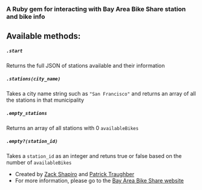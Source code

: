 ### A Ruby gem for interacting with Bay Area Bike Share station and bike info

## Available methods:

##### `.start`
Returns the full JSON of stations available and their information

##### `.stations(city_name)`
Takes a city name string such as `"San Francisco"` and returns an array of all the stations in that municipality

##### `.empty_stations`
Returns an array of all stations with 0 `availableBikes`

##### `.empty?(station_id)`
Takes a `station_id` as an integer and retuns true or false based on the number of `availableBikes`

* Created by [Zack Shapiro](http://twitter.com/zackshapiro) and [Patrick Traughber](http://twitter.com/ptraughber)
* For more information, please go to the [Bay Area Bike Share website](http://bayareabikeshare.com)
